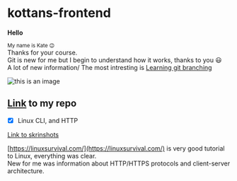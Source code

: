 # kottans-frontend

**Hello**

<sub> My name is Kate :wink:</sub> <br>
Thanks for your course.  
Git is new for me but I begin to understand how it works, thanks to you 😃  
A lot of new information/ The most intresting is [Learning git branching](https://learngitbranching.js.org/)

![this is an image](https://encrypted-tbn0.gstatic.com/images?q=tbn:ANd9GcR1R1vbjJquxCZce8yEncdFhoAk1d-bECwGlw&usqp=CAU)

[Link](https://github.com/Batiunka/kottans-frontend) to my repo
---

- [x]  Linux CLI, and HTTP  

[Link to skrinshots](https://github.com/Batiunka/kottans-frontend/tree/main/task_linux_cli)  

[https://linuxsurvival.com/](https://linuxsurvival.com/) is very good tutorial to Linux, everything was clear.  
New for me was information about HTTP/HTTPS protocols and client-server architecture.


